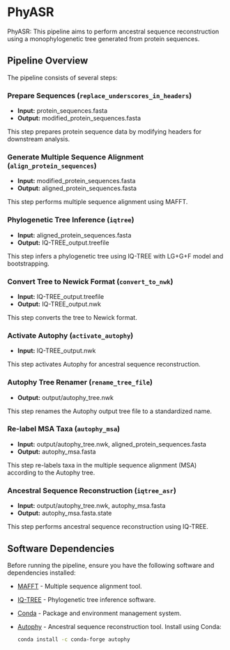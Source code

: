 # PhyASR
PhyASR: This pipeline aims to perform ancestral sequence reconstruction using a monophylogenetic tree generated from protein sequences.

## Pipeline Overview
The pipeline consists of several steps:

### Prepare Sequences (`replace_underscores_in_headers`)

- **Input:** protein_sequences.fasta
- **Output:** modified_protein_sequences.fasta

This step prepares protein sequence data by modifying headers for downstream analysis.

### Generate Multiple Sequence Alignment (`align_protein_sequences`)

- **Input:** modified_protein_sequences.fasta
- **Output:** aligned_protein_sequences.fasta

This step performs multiple sequence alignment using MAFFT.

### Phylogenetic Tree Inference (`iqtree`)

- **Input:** aligned_protein_sequences.fasta
- **Output:** IQ-TREE_output.treefile

This step infers a phylogenetic tree using IQ-TREE with LG+G+F model and bootstrapping.

### Convert Tree to Newick Format (`convert_to_nwk`)

- **Input:** IQ-TREE_output.treefile
- **Output:** IQ-TREE_output.nwk

This step converts the tree to Newick format.

### Activate Autophy (`activate_autophy`)

- **Input:** IQ-TREE_output.nwk

This step activates Autophy for ancestral sequence reconstruction.

### Autophy Tree Renamer (`rename_tree_file`)

- **Output:** output/autophy_tree.nwk

This step renames the Autophy output tree file to a standardized name.

### Re-label MSA Taxa (`autophy_msa`)

- **Input:** output/autophy_tree.nwk, aligned_protein_sequences.fasta
- **Output:** autophy_msa.fasta

This step re-labels taxa in the multiple sequence alignment (MSA) according to the Autophy tree.

### Ancestral Sequence Reconstruction (`iqtree_asr`)

- **Input:** output/autophy_tree.nwk, autophy_msa.fasta
- **Output:** autophy_msa.fasta.state

This step performs ancestral sequence reconstruction using IQ-TREE.

## Software Dependencies
Before running the pipeline, ensure you have the following software and dependencies installed:

- [MAFFT](https://mafft.cbrc.jp/alignment/software/) - Multiple sequence alignment tool.
- [IQ-TREE](http://www.iqtree.org/) - Phylogenetic tree inference software.
- [Conda](https://conda.io/projects/conda/en/latest/index.html) - Package and environment management system.
- [Autophy](https://github.com/aortizsax/autophy) - Ancestral sequence reconstruction tool. Install using Conda:

  ```bash
  conda install -c conda-forge autophy

